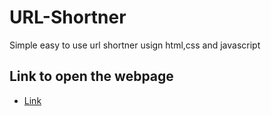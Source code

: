 # URL-Shortner
Simple easy to use url shortner usign html,css and javascript

## Link to open the webpage
- [Link](https://bishal-p.github.io/URL-Shortner/)
